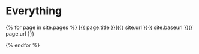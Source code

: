 <!-- no front matter otherwise we will show up in the index.... -->

# Everything

{% for page in site.pages %}
[{{ page.title }}]({{ site.url }}{{ site.baseurl }}{{ page.url }})

{% endfor %}
